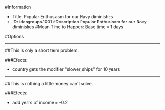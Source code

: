 #Information
 - Title: Popular Enthusiasm for our Navy diminishes
 - ID: ideagroups.1001
#Description
Popular Enthusiasm for our Navy diminishes
#Mean Time to Happen:
Base time = 1 days

#Options

___
##This is only a short term problem.

###Efects:<ul><li>country gets the modifier "slower_ships" for 10 years</li></ul>

___
##This is nothing a little money can't solve.

###Efects:<ul><li>add years of income = -0.2</li></ul>
